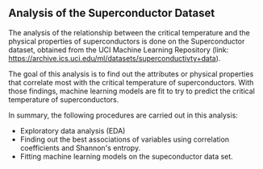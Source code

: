 ## Analysis of the Superconductor Dataset

The analysis of the relationship between the critical temperature and the physical properties of superconductors is done on the Superconductor dataset, obtained from the UCI Machine Learning Repository (link: https://archive.ics.uci.edu/ml/datasets/superconductivty+data). 

The goal of this analysis is to find out the attributes or physical properties that correlate most with the critical temperature of superconductors. With those findings, machine learning models are fit to try to predict the critical temperature of superconductors.

In summary, the following procedures are carried out in this analysis: <br>
* Exploratory data analysis (EDA)
* Finding out the best associations of variables using correlation coefficients and Shannon's entropy.
* Fitting machine learning models on the supeconductor data set.